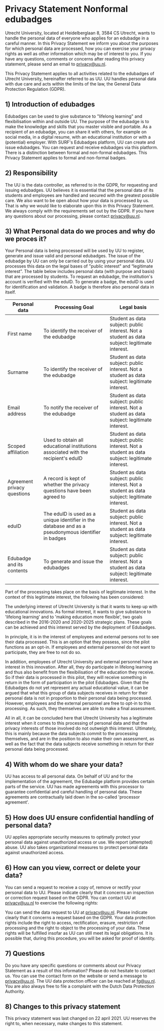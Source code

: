 # Privacy Statement Nonformal edubadges

Utrecht University, located at Heidelberglaan 8, 3584 CS Utrecht, wants to handle the personal data of everyone who applies for an edubadge in a careful manner. In this Privacy Statement we inform you about the purposes for which personal data are processed, how you can exercise your privacy rights as well as other information which may be of interest to you. If you have any questions, comments or concerns after reading this privacy statement, please send an email to [privacy@uu.nl](mailto:privacy@uu.nl).

This Privacy Statement applies to all activities related to the edubadges of Utrecht University, hereinafter referred to as UU. UU handles personal data with due care and acts within the limits of the law, the General Data Protection Regulation (GDPR).

## 1) Introduction of edubadges
Edubadges can be used to give substance to "lifelong learning" and flexibilisation within and outside UU. The purpose of the edubadge is to make the knowledge and skills that you master visible and portable. As a recipient of an edubadge, you can share it with others, for example on social media, in a digital resume, with an educational institution or with a (potential) employer. With SURF's Edubadges platform, UU can create and issue edubadges. You can request and receive edubadges via this platform. There is a distinction between formal and non-formal edubadges. This Privacy Statement applies to formal and non-formal badges.

## 2) Responsibility
The UU is the data controller, as referred to in the GDPR, for requesting and issuing edubadges. UU believes it is essential that the personal data of its students and employees are handled and secured with the greatest possible care. We also want to be open about how your data is processed by us. That is why we would like to elaborate upon this in this Privacy Statement. We always comply with the requirements set out by the GDPR. If you have any questions about our processing, please contact [privacy@uu.nl](mailto:privacy@uu.nl).

## 3) What Personal data do we proces and why do we proces it?
Your Personal data is being processed will be used by UU to register, generate and issue valid and personal edubadges. The issue of the edubadge by UU can only be carried out by using your personal data. UU processes this data on the legal bases of "public interest" and “legitimate interest”. The table below includes personal data (with purpose and basis) that are processed by students. To request an edubadge, the institution's account is verified with the eduID. To generate a badge, the eduID is used for identification and validation. A badge is therefore also personal data in itself. 

| Personal data	| Processing Goal	| Legal basis |
| ------------- | --------------- | ----------- |
| First name | To identify the receiver of the edubadge | Student as data subject: public interest. Not a student as data subject: legitimate interest. |
| Surname	| To identify the receiver of the edubadge | Student as data subject: public interest. Not a student as data subject: legitimate interest. |
| Email address	| To notify the receiver of the edubadge | Student as data subject: public interest. Not a student as data subject: legitimate interest. |
| Scoped affiliation	| Used to obtain all educational institutions associated with the recipient's eduID | Student as data subject: public interest. Not a student as data subject: legitimate interest. |
| Agreement privacy questions	| A record is kept of whether the privacy questions have been agreed to | Student as data subject: public interest. Not a student as data subject: legitimate interest. |
| eduID	| The eduID is used as a unique identifier in the database and as a pseudonymous identifier in badges | Student as data subject: public interest. Not a student as data subject: legitimate interest. |
| Edubadge and its contents | To generate and issue the edubadges | Student as data subject: public interest. Not a student as data subject: legitimate interest. |

Part of the processing takes place on the basis of legitimate interest. In the context of this legitimate interest, the following has been considered:

The underlying interest of Utrecht University is that it wants to keep up with educational innovations. As formal interest, it wants to give substance to 'lifelong learning' and to 'making education more flexible', two goals described in the 2016-2020 and 2020-2025 strategic plans. These goals can be achieved and this interest served by the deployment of Edubadges.

In principle, it is in the interest of employees and external persons not to see their data processed. This is an option that they possess, since the pilot functions as an opt-in. If employees and external personnel do not want to participate, they are free to not do so.

In addition, employees of Utrecht University and external personnel have an interest in this innovation. After all, they do participate in lifelong learning and thus also benefit from the flexibilisation of the education they receive. So if their data is processed in this pilot, they will receive something in return in the form of participation in the pilot Edubadges. Given that the Edubadges do not yet represent any actual educational value, it can be argued that what this group of data subjects receives in return for their personal data is not in proportion to their personal data being processed. However, employees and the external personnel are free to opt-in to this processing. As such, they themselves are able to make a final assessment.

All in all, it can be concluded here that Utrecht University has a legitimate interest when it comes to this processing of personal data and that the privacy interests of those involved do not outweigh this interest. Ultimately, this is mainly because the data subjects commit to the processing themselves, and are in the position to also make their own assessment, as well as the fact that the data subjects receive something in return for their personal data being processed.

## 4) With whom do we share your data?
UU has access to all personal data. On behalf of UU and for the implementation of the agreement, the Edubadge platform provides certain parts of the service. UU has made agreements with this processor to guarantee confidential and careful handling of personal data. These agreements are contractually laid down in the so-called 'processor agreement'.

## 5) How does UU ensure confidential handling of personal data?
UU applies appropriate security measures to optimally protect your personal data against unauthorized access or use. We report (attempted) abuse. UU also takes organizational measures to protect personal data against unauthorized access.

## 6) How can you view, correct or delete your data?
You can send a request to receive a copy of, remove or rectify your personal data to UU. Please indicate clearly that it concerns an inspection or correction request based on the GDPR. You can contact UU at [privacy@uu.nl](mailto:privacy@uu.nl) to exercise the following rights:

You can send the data request to UU at [privacy@uu.nl](mailto:privacy@uu.nl). Please indicate clearly that it concerns a request based on the GDPR. Your data protection rights include the right to access, rectification, erasure, restriction of processing and the right to object to the processing of your data. These rights will be fulfilled insofar as UU can still meet its legal obligations. It is possible that, during this procedure, you will be asked for proof of identity.

## 7) Questions
Do you have any specific questions or comments about our Privacy Statement as a result of this information? Please do not hesitate to contact us. You can use the contact form on the website or send a message to [privacy@uu.nl](mailto:privacy@uu.nl). The UU data protection officer can be reached at [fg@uu.nl](mailto:fg@uu.nl). You are also always free to file a complaint with the Dutch Data Protection Authority.

## 8) Changes to this privacy statement
This privacy statement was last changed on 22 april 2021. UU reserves the right to, when necessary, make changes to this statement.
